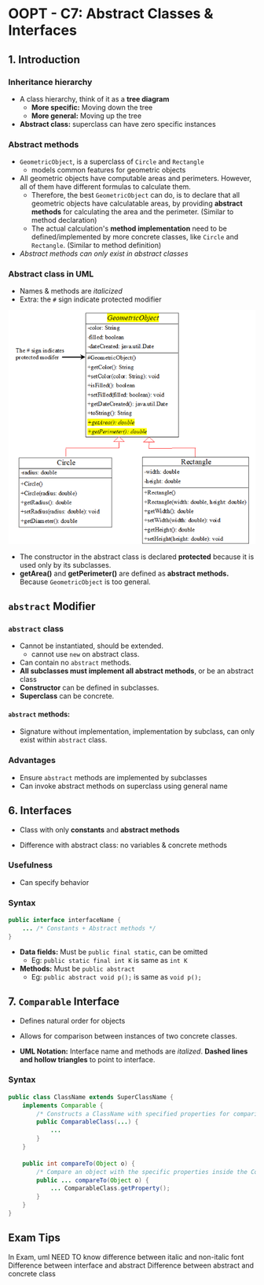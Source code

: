 # OOPT - C7: Abstract Classes & Interfaces

## 1. Introduction

### Inheritance hierarchy

- A class hierarchy, think of it as a **tree diagram**
  - **More specific:** Moving down the tree
  - **More general:** Moving up the tree
- **Abstract class:** superclass can have zero specific instances

### Abstract methods

- `GeometricObject`, is a superclass of `Circle` and `Rectangle`
  - models common features for geometric objects
- All geometric objects have computable areas and perimeters. However, all of them have different formulas to calculate them. 
  - Therefore, the best `GeometricObject` can do, is to declare that all geometric objects have calculatable areas, by providing **abstract methods** for calculating the area and the perimeter. (Similar to method declaration)
  - The actual calculation's **method implementation** need to be defined/implemented by more concrete classes, like `Circle` and `Rectangle`. (Similar to method definition)
- *Abstract methods can only exist in abstract classes*

### Abstract class in UML

- Names & methods are *italicized*
- Extra: the `#` sign indicate protected modifier

![Abstract Class UML Diagram](img/c7-abstract-class-uml.png)

- The constructor in the abstract class is declared **protected** because it is used only by its subclasses.
- **getArea()** and **getPerimeter()** are defined as **abstract methods.** Because `GeometricObject` is too general.

## `abstract` Modifier

### `abstract` class

- Cannot be instantiated, should be extended. 
  - cannot use `new` on abstract class.
- Can contain no `abstract` methods. 
- **All subclasses must implement all abstract methods**, or be an abstract class
- **Constructor** can be defined in subclasses.
- **Superclass** can be concrete.

#### `abstract` methods: 

- Signature without implementation, implementation by subclass, can only exist within `abstract` class.

### Advantages

- Ensure `abstract` methods are implemented by subclasses
- Can invoke abstract methods on superclass using general name

## 6. Interfaces

- Class with only **constants** and **abstract methods**

- Difference with abstract class: no variables & concrete methods

### Usefulness

- Can specify behavior

### Syntax

```java
public interface interfaceName {
    ... /* Constants + Abstract methods */
}
```

- **Data fields:** Must be `public final static`, can be omitted
  - Eg: `public static final int K` is same as `int K`
- **Methods:** Must be `public abstract`
  - Eg: `public abstract void p();` is same as `void p();`

## 7. `Comparable` Interface

- Defines natural order for objects
- Allows for comparison between instances of two concrete classes.

- **UML Notation:** Interface name and methods are *italized*. **Dashed lines and hollow triangles** to point to interface.

### Syntax

```java
public class ClassName extends SuperClassName {
    implements Comparable {
        /* Constructs a ClassName with specified properties for comparison use */
        public ComparableClass(...) {
            ...
        }
    }
    
    public int compareTo(Object o) {
        /* Compare an object with the specific properties inside the ComparableClass(...) */
        public ... compareTo(Object o) {
            ... ComparableClass.getProperty();
        }
    }
}
```

## Exam Tips

In Exam, uml NEED TO know difference between italic and non-italic font
Difference between interface and abstract
Difference between abstract and concrete class